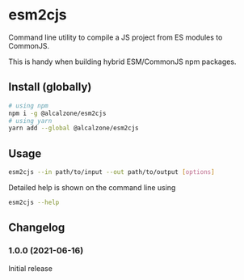 # esm2cjs
Command line utility to compile a JS project from ES modules to CommonJS.

This is handy when building hybrid ESM/CommonJS npm packages.

## Install (globally)
```bash
# using npm
npm i -g @alcalzone/esm2cjs
# using yarn
yarn add --global @alcalzone/esm2cjs
```

## Usage

```bash
esm2cjs --in path/to/input --out path/to/output [options]
```

Detailed help is shown on the command line using

```bash
esm2cjs --help
```

## Changelog
### 1.0.0 (2021-06-16)
Initial release
